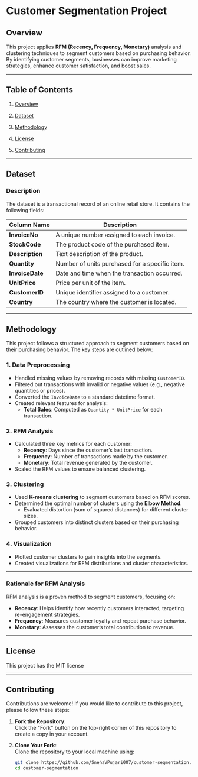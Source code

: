 # Customer Segmentation Project

## Overview
This project applies **RFM (Recency, Frequency, Monetary)** analysis and clustering techniques to segment customers based on purchasing behavior. By identifying customer segments, businesses can improve marketing strategies, enhance customer satisfaction, and boost sales.

---

## Table of Contents
1. [Overview](#overview)  
2. [Dataset](#dataset) 
3. [Methodology](#methodology)  
 

  
4. [License](#license)  
5. [Contributing](#contributing)  


---

## Dataset

### Description
The dataset is a transactional record of an online retail store. It contains the following fields:

| **Column Name** | **Description**                                  |
|------------------|--------------------------------------------------|
| **InvoiceNo**    | A unique number assigned to each invoice.        |
| **StockCode**    | The product code of the purchased item.          |
| **Description**  | Text description of the product.                |
| **Quantity**     | Number of units purchased for a specific item.  |
| **InvoiceDate**  | Date and time when the transaction occurred.    |
| **UnitPrice**    | Price per unit of the item.                     |
| **CustomerID**   | Unique identifier assigned to a customer.       |
| **Country**      | The country where the customer is located.      |

---

## Methodology

This project follows a structured approach to segment customers based on their purchasing behavior. The key steps are outlined below:

### 1. Data Preprocessing
- Handled missing values by removing records with missing `CustomerID`.
- Filtered out transactions with invalid or negative values (e.g., negative quantities or prices).
- Converted the `InvoiceDate` to a standard datetime format.
- Created relevant features for analysis:
  - **Total Sales**: Computed as `Quantity * UnitPrice` for each transaction.

### 2. RFM Analysis
- Calculated three key metrics for each customer:
  - **Recency**: Days since the customer’s last transaction.
  - **Frequency**: Number of transactions made by the customer.
  - **Monetary**: Total revenue generated by the customer.
- Scaled the RFM values to ensure balanced clustering.

### 3. Clustering
- Used **K-means clustering** to segment customers based on RFM scores.
- Determined the optimal number of clusters using the **Elbow Method**:
  - Evaluated distortion (sum of squared distances) for different cluster sizes.
- Grouped customers into distinct clusters based on their purchasing behavior.

### 4. Visualization
- Plotted customer clusters to gain insights into the segments.
- Created visualizations for RFM distributions and cluster characteristics.

---

### Rationale for RFM Analysis
RFM analysis is a proven method to segment customers, focusing on:
- **Recency**: Helps identify how recently customers interacted, targeting re-engagement strategies.
- **Frequency**: Measures customer loyalty and repeat purchase behavior.
- **Monetary**: Assesses the customer’s total contribution to revenue.

---
## License

This project has the MIT license 

---
## Contributing

Contributions are welcome! If you would like to contribute to this project, please follow these steps:

1. **Fork the Repository**:  
   Click the "Fork" button on the top-right corner of this repository to create a copy in your account.

2. **Clone Your Fork**:  
   Clone the repository to your local machine using:
   ```bash
   git clone https://github.com/SnehaVPujari007/customer-segmentation.git
   cd customer-segmentation

 






